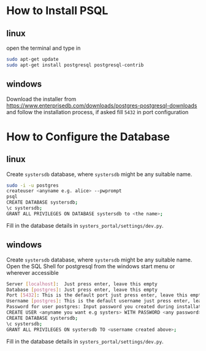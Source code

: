 # How to Install PSQL
## linux

open the terminal and type in
```bash
sudo apt-get update 
sudo apt-get install postgresql postgresql-contrib
```

## windows
Download the installer from 
    https://www.enterprisedb.com/downloads/postgres-postgresql-downloads
and follow the installation process, if asked fill `5432` in port configuration

# How to Configure the Database
## linux
Create `systersdb` database, where `systersdb` might be any suitable name.

```bash
sudo -i -u postgres
createuser <anyname e.g. alice> --pwprompt
psql
CREATE DATABASE systersdb;
\c systersdb;
GRANT ALL PRIVILEGES ON DATABASE systersdb to <the name>;
```

Fill in the database details in `systers_portal/settings/dev.py`.

## windows
Create `systersdb` database, where `systersdb` might be any suitable name.
Open the SQL Shell for postgresql from the windows start menu or wherever accessible

```bash
Server [localhost]:  Just press enter, leave this empty
Database [postgres]: Just press enter, leave this empty
Port [5432]: This is the default port just press enter, leave this empty
Username [postgres]: This is the default username just press enter, leave this empty
Password for user postgres: Input password you created during installation and press enter
CREATE USER <anyname you want e.g systers> WITH PASSWORD <any password>;
CREATE DATABASE systersdb;
\c systersdb;
GRANT ALL PRIVILEGES ON systersdb TO <username created above>;
```

Fill in the database details in `systers_portal/settings/dev.py`.
